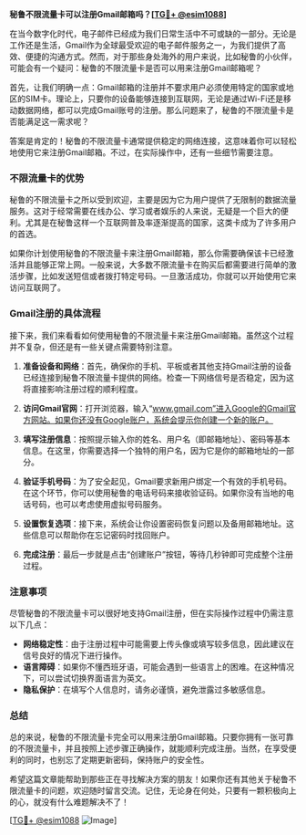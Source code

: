 **秘鲁不限流量卡可以注册Gmail邮箱吗？[[TG💪+ @esim1088](https://t.me/s/esim1088)]**

在当今数字化时代，电子邮件已经成为我们日常生活中不可或缺的一部分。无论是工作还是生活，Gmail作为全球最受欢迎的电子邮件服务之一，为我们提供了高效、便捷的沟通方式。然而，对于那些身处海外的用户来说，比如秘鲁的小伙伴，可能会有一个疑问：秘鲁的不限流量卡是否可以用来注册Gmail邮箱呢？

首先，让我们明确一点：Gmail邮箱的注册并不要求用户必须使用特定的国家或地区的SIM卡。理论上，只要你的设备能够连接到互联网，无论是通过Wi-Fi还是移动数据网络，都可以完成Gmail账号的注册。那么问题来了，秘鲁的不限流量卡是否能满足这一需求呢？

答案是肯定的！秘鲁的不限流量卡通常提供稳定的网络连接，这意味着你可以轻松地使用它来注册Gmail邮箱。不过，在实际操作中，还有一些细节需要注意。

### 不限流量卡的优势

秘鲁的不限流量卡之所以受到欢迎，主要是因为它为用户提供了无限制的数据流量服务。这对于经常需要在线办公、学习或者娱乐的人来说，无疑是一个巨大的便利。尤其是在秘鲁这样一个互联网普及率逐渐提高的国家，这类卡成为了许多用户的首选。

如果你计划使用秘鲁的不限流量卡来注册Gmail邮箱，那么你需要确保该卡已经激活并且能够正常上网。一般来说，大多数不限流量卡在购买后都需要进行简单的激活步骤，比如发送短信或者拨打特定号码。一旦激活成功，你就可以开始使用它来访问互联网了。

### Gmail注册的具体流程

接下来，我们来看看如何使用秘鲁的不限流量卡来注册Gmail邮箱。虽然这个过程并不复杂，但还是有一些关键点需要特别注意。

1. **准备设备和网络**：首先，确保你的手机、平板或者其他支持Gmail注册的设备已经连接到秘鲁不限流量卡提供的网络。检查一下网络信号是否稳定，因为这将直接影响注册过程的顺利程度。

2. **访问Gmail官网**：打开浏览器，输入“www.gmail.com”进入Google的Gmail官方网站。如果你还没有Google账户，系统会提示你创建一个新的账户。

3. **填写注册信息**：按照提示输入你的姓名、用户名（即邮箱地址）、密码等基本信息。在这里，你需要选择一个独特的用户名，因为它是你的邮箱地址的一部分。

4. **验证手机号码**：为了安全起见，Gmail要求新用户绑定一个有效的手机号码。在这个环节，你可以使用秘鲁的电话号码来接收验证码。如果你没有当地的电话号码，也可以考虑使用虚拟号码服务。

5. **设置恢复选项**：接下来，系统会让你设置密码恢复问题以及备用邮箱地址。这些信息可以帮助你在忘记密码时找回账户。

6. **完成注册**：最后一步就是点击“创建账户”按钮，等待几秒钟即可完成整个注册过程。

### 注意事项

尽管秘鲁的不限流量卡可以很好地支持Gmail注册，但在实际操作过程中仍需注意以下几点：

- **网络稳定性**：由于注册过程中可能需要上传头像或填写较多信息，因此建议在信号良好的情况下进行操作。
- **语言障碍**：如果你不懂西班牙语，可能会遇到一些语言上的困难。在这种情况下，可以尝试切换界面语言为英文。
- **隐私保护**：在填写个人信息时，请务必谨慎，避免泄露过多敏感信息。

### 总结

总的来说，秘鲁的不限流量卡完全可以用来注册Gmail邮箱。只要你拥有一张可靠的不限流量卡，并且按照上述步骤正确操作，就能顺利完成注册。当然，在享受便利的同时，也别忘了定期更新密码，保持账户的安全性。

希望这篇文章能帮助到那些正在寻找解决方案的朋友！如果你还有其他关于秘鲁不限流量卡的问题，欢迎随时留言交流。记住，无论身在何处，只要有一颗积极向上的心，就没有什么难题解决不了！

[[TG💪+ @esim1088](https://t.me/s/esim1088) ![Image](https://i.postimg.cc/4NQfJmqS/Snipaste-2025-05-13-00-14-12.png)]